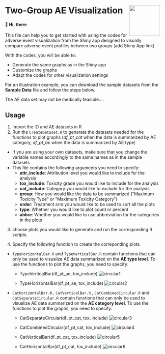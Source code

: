 #  Two-Group AE Visualization <img src="https://user-images.githubusercontent.com/75338470/207113593-46e66aff-74f6-43fc-b543-a9cd736c6cc3.png" align="right" width="100" />


#### :wave: Hi, there

This file can help you to get started with using the codes for adverse event visualization from the Shiny app designed to visually compare adverse event profiles between two groups (add Shiny App link). 


With the codes, you will be able to:

* Generate the same graphs as in the Shiny app
* Customize the graphs 
* Adapt the codes for other visualization settings

For an illustration example, you can download the sample datasets from the **Sample Data** file and follow the steps below.

The AE data set may not be medically feasible....

## Usage

1. Import the ID and AE datasets in R
2. Run the `CreateDataset.R` to generate the datasets needed for the functions to plot graphs (*df_pt_cat* when the data is summarized by AE category, *df_pt_ae* when the data is summarized by AE type)
  * If you are using your own datasets, make sure that you change the variable names accordingly to the same names as in the sample datasets
  * This file contains the following arguments you need to specify:
    * **attr_include**: Attribution level you would like to include for the analysis
    * **tox_include**: Toxicity grade you would like to include for the analysis
    * **cat_include**: Category you would like to *exclude* for the analysis
    * **group**: How you would like the data to be summarized ("Maximum Toxicity Type" or "Maximum Toxicity Category")
    * **order**: Treatment arm you would like to be used to sort all the plots
    * **type**: Whether you would like to plot count or percent
    * **abbre**: Whether you would like to use abbreviation for the categories in the plots
3. choose plots you would like to generate and run the corresponding R scripts. 

4. Specify the following function to create the correponding plots. 

* `TypeHorizontalBar.R` and `TypeVerticalBar.R` contain functions that can only be used to visualize AE data summarized on the **AE type level**. To use the functions to plot the graphs, you need to specify:
  * TypeVerticalBar(df_pt_ae, tox_include)
  ![circular1](https://user-images.githubusercontent.com/75338470/207113050-5ed348e4-ffa5-40fb-95f5-9712f4023f35.png)

  * TypeHorizontalBar(df_pt_ae, tox_include)
  ![circular2](https://user-images.githubusercontent.com/75338470/207113250-0c52e6aa-3a70-422c-bfb5-6e4ab52e2053.png)
  
* `CatHorizontalBar.R` , `CatVerticalBar.R` , `CatCombinedCircular.R` and `CatSeparateCircular.R` contain functions that can only be used to visualize AE data summarized on the **AE category level**. To use the functions to plot the graphs, you need to specify:
  
  * CatSeparateCircular(df_pt_cat, tox_include)
  ![circular3](https://user-images.githubusercontent.com/75338470/207113278-a5c3bb7d-2dc6-47ee-8991-94b6a617015c.png)

  * CatCombinedCircular(df_pt_cat, tox_include)
  ![circular4](https://user-images.githubusercontent.com/75338470/207113293-c80a7688-4ef8-4d4f-ac0c-b526d96a8aa8.png)

  * CatVerticalBar(df_pt_cat, tox_include)
  ![circular5](https://user-images.githubusercontent.com/75338470/207113330-fb78f6eb-9247-4d3c-bb54-ee63d9672759.png)

  * CatHorizontalBar(df_pt_cat, tox_include)
![circular6](https://user-images.githubusercontent.com/75338470/207113352-da0c9dca-a58e-4e10-9ff9-97bfdcaa84fb.png)
